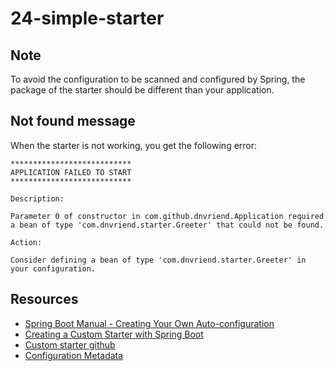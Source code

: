 # 24-simple-starter

## Note
To avoid the configuration to be scanned and configured by Spring, the package of the starter should be different
than your application.

## Not found message
When the starter is not working, you get the following error:

```test
***************************
APPLICATION FAILED TO START
***************************

Description:

Parameter 0 of constructor in com.github.dnvriend.Application required a bean of type 'com.dnvriend.starter.Greeter' that could not be found.

Action:

Consider defining a bean of type 'com.dnvriend.starter.Greeter' in your configuration.
```

## Resources
- [Spring Boot Manual - Creating Your Own Auto-configuration](https://docs.spring.io/spring-boot/docs/current/reference/html/boot-features-developing-auto-configuration.html)
- [Creating a Custom Starter with Spring Boot](https://www.baeldung.com/spring-boot-custom-starter)
- [Custom starter github](https://github.com/eugenp/tutorials/tree/master/spring-boot-custom-starter)
- [Configuration Metadata](https://docs.spring.io/spring-boot/docs/current/reference/html/configuration-metadata.html)